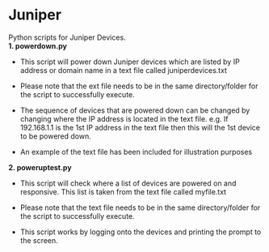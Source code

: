 # Juniper
Python scripts for Juniper Devices.  
**1.  powerdown.py**

* This script will power down Juniper devices which are listed by IP address or domain name in a text file called juniperdevices.txt

* Please note that the ext file needs to be in the same directory/folder for the script to successfully execute.
* The sequence of devices that are powered down can be changed by changing where the IP address is located in the text file.
e.g. If 192.168.1.1 is the 1st IP address in the text file then this will the 1st device to be powered down.
* An example of the text file has been included for illustration purposes

**2.  poweruptest.py**

* This script will check where a list of devices are powered on and responsive. This list is taken from the text file called myfile.txt

* Please note that the text file needs to be in the same directory/folder for the script to successfully execute.
* This script works by logging onto the devices and printing the prompt to the screen.
